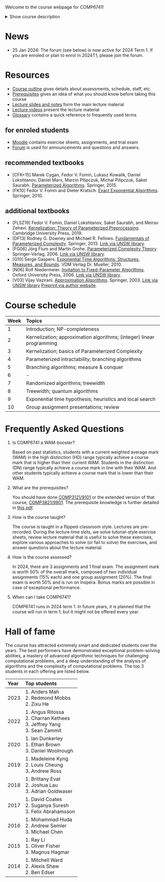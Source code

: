 Welcome to the course webpage for COMP6741!

<details>
  <summary>Show course description</summary>
<p>The course focuses on algorithms for solving intractable computational problems, so-called NP-hard problems. Ideally, one would want to design algorithms that solve each instance optimally and in polynomial time. But since no polynomial time algorithm is known for any NP-hard problem, we will relax these requirements and design algorithms that either do not solve the problem optimally, that only solve a subset of instances, or whose worst-case running time is super-polynomial in the input size or some other parameter of the input.
Among algorithms that do not provide optimal solutions, we discuss heuristics and approximation algorithms. Heuristics have no optimality guarantees but tend to work well in practice. Approximation algorithms give additional guarantees of the quality of computed solution as compared to the optimal solution.</p>

<p>Among algorithms that only solve a subset of instances, we discuss graph classes where NP-hard graph problems often become polynomial-time solvable when the input is restricted to such graphs.</p>

<p>Among algorithms that do not run in polynomial time, we discuss exponential-time algorithms and parameterized algorithms. In exponential-time algorithms we see algorithmic techniques to solve NP-hard problems provably faster than brute-force in the worst case. In parameterized algorithms, a parameter k is associated with each instance and the goal is to design algorithms whose worst-case running time is fast whenever k is small. We will also see lower bounds for problems and how to rule out certain running times under various complexity assumptions.</p>

<p>In addition to deterministic algorithms, we discuss speed-ups if we have access to randomised algorithms or quantum algorithms.</p>
</details>

# News

* 25 Jan 2024: The forum (see below) is now active for 2024 Term 1. If you are enroled or plan to enrol in 2024T1, please join the forum.

# Resources

* [Course outline](https://webcms3.cse.unsw.edu.au/COMP6741/23T1/outline) gives details about assessments, schedule, staff, etc.
* [Prerequisites](./prereq.pdf) gives an idea of what you should know before taking this course
* [Lecture slides and notes](https://github.com/serggasp/comp6741/releases) form the main lecture material
* [Lecture videos](https://youtube.com/playlist?list=PLYIsMYyPmqvv5Hmak1dvf2ZNHdnK3zFf9&feature=shared) present the lecture material
* [Glossary](./glossary.pdf) contains a quick reference to frequently used terms

## for enroled students

* [Moodle](https://moodle.telt.unsw.edu.au/course/view.php?id=73320) contains exercise sheets, assignments, and trial exam
* [Forum](https://edstem.org/au/join/N7xsp5) is used for announcements and questions and answers.

## recommended textbooks

* \[CFK+15\] Marek Cygan, Fedor V. Fomin, Lukasz Kowalik, Daniel Lokshtanov, Dániel Marx, Marcin Pilipczuk, Michal Pilipczuk, Saket Saurabh. [Parameterized Algorithms](http://parameterized-algorithms.mimuw.edu.pl/). Springer, 2015.
* \[FK10\] Fedor V. Fomin and Dieter Kratsch. [Exact Exponential Algorithms](https://folk.uib.no/nmiff/BookEA/). Springer, 2010.

## additional textbooks

* \[FLSZ19\] Fedor V. Fomin, Daniel Lokshtanov, Saket Saurabh, and Meirav Zehavi. [Kernelization: Theory of Parameterized Preprocessing](https://kernelization.ii.uib.no/). Cambridge University Press, 2019.
* \[DF13\] Rodney G. Downey and Michael R. Fellows. [Fundamentals of Parameterized Complexity](https://doi.org/10.1007/978-1-4471-5559-1). Springer, 2013. [Link via UNSW library](https://primoa.library.unsw.edu.au/permalink/61UNSW_INST/1m02euc/alma9950697709601731).
* \[FG06\] Jörg Flum and Martin Grohe. [Parameterized Complexity Theory](https://doi.org/10.1007/3-540-29953-X). Springer-Verlag, 2006.  [Link via UNSW library](https://primoa.library.unsw.edu.au/permalink/61UNSW_INST/1m02euc/alma9950796924801731).
* \[G10\] Serge Gaspers. [Exponential Time Algorithms: Structures, Measures, and Bounds](https://serggasp.github.io/assets/pdf/SergeBookETA2010_screen.pdf). VDM Verlag Dr. Mueller, 2010.
* \[N06\] Rolf Niedermeier. [Invitation to Fixed-Parameter Algorithms](https://dx.doi.org/10.1093/acprof:oso/9780198566076.001.0001). Oxford University Press, 2006. [Link via UNSW library](https://primoa.library.unsw.edu.au/permalink/61UNSW_INST/1m02euc/alma9950608106001731).
* \[V03\] Vijay Vazirani. [Approximation Algorithms](https://doi.org/10.1007/978-3-662-04565-7). Springer, 2003. [Link via UNSW library](https://primoa.library.unsw.edu.au/permalink/61UNSW_INST/1m02euc/alma9950830603001731) [Preprint via author website](https://ics.uci.edu/~vazirani/book.pdf).

# Course schedule

| Week | Topics |
|:-----|:-------|
|    1 | Introduction; NP-completeness |
|    2 | Kernelization; approximation algorithms; (integer) linear programming |
|    3 | Kernelization; basics of Parameterized Complexity |
|    4 | Parameterized intractability; branching algorithms |
|    5 | Branching algorithms; measure & conquer |
|    6 | - |
|    7 | Randomized algorithms; treewidth |
|    8 | Treewidth; quantum algorithms |
|    9 | Exponential time hypothesis; heuristics and local search |
|   10 | Group assignment presentations; review |

# Frequently Asked Questions

1. Is COMP6741 a WAM-booster?
    
    Based on past statistics, students with a current weighted average mark (WAM) in the high distinction (HD) range typically achieve a course mark that is higher than their current WAM. Students in the distinction (DN) range typically achieve a course mark in line with their WAM. And other students typically achieve a course mark that is lower than their WAM.
    
2. What are the prerequisites?
    
    You should have done [COMP3121/9101](https://www.handbook.unsw.edu.au/undergraduate/courses/2024/COMP3121) or the extended version of that course, [COMP3821/9801](https://www.handbook.unsw.edu.au/undergraduate/courses/2024/COMP3821). The prerequisite knowledge is further detailed in [this pdf](./prereq.pdf).

3. How is the course taught?
    
    The course is taught in a flipped-classroom style.
    Lectures are pre-recorded.
    During the lecture time slots, we solve tutorial-style exercise sheets, review lecture material that is useful to solve these exercises, explore various approaches to solve (or fail to solve) the exercises, and answer questions about the lecture material.

4. How is the course assessed?

    In 2024, there are 3 assignments and 1 final exam.
    The assignment mark is worth 50% of the overall mark, composed of two individual assignments (15% each) and one group assignment (20%).
    The final exam is worth 50% and is run on Inspera.
    Bonus marks are possible in case of exceptional performance.
    
5. When can I take COMP6741?

    COMP6741 runs in 2024 term 1.
    In future years, it is planned that the course will run in term 1, but it might not be offered every year.

# Hall of fame


The course has attracted extremely smart and dedicated students over the years.
The best performers have demonstrated exceptional problem-solving abilities, a mastery of advanced algorithmic techniques for challenging computational problems, and a deep understanding of the analysis of algorithms and the complexity of computational problems.
The top 3 students in each offering are listed below.

| Year | Top students |
|:-----|:-------------|
| 2023 | 1. Anders Mah<br>2. Redmond Mobbs<br>2. Zixu He |
| 2022 | 1. Angus Ritossa<br>2. Charran Kethees<br>3. Jeffrey Yang<br>3. Sean Zammit|
| 2020 | 1. Ian Dunkerley<br>1. Ethan Brown<br>3. Daniel Woolnough|
| 2019 | 1. Madeleine Kyng<br>2. Louis Cheung<br>3. Andrew Ross|
| 2018 | 1. Brittany Evat<br>2. Joshua Lau<br>3. Adrian Goldwaser|
| 2017 | 1. David Coates<br>2. Suganya Suresh<br>3. Felix Abrahamsson|
| 2016 | 1. Mohammad Huda<br>2. Andrew Semler<br>3. Michael Chen|
| 2015 | 1. Ray Li<br>1. Oliver Fisher<br>3. Magnus Hagmar|
| 2014 | 1. Mitchell Ward<br>2. Alexis Shaw<br>2. Ben Edser|

